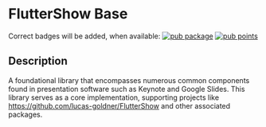 # FlutterShow Base

Correct badges will be added, when available:
[![pub package](https://img.shields.io/pub/v/flutter_airpods.svg)](https://pub.dev/packages/flutter_airpods)
[![pub points](https://img.shields.io/pub/points/flutter_airpods?color=2E8B57&label=pub%20points)](https://pub.dev/packages/flutter_airpods/score)

## Description

A foundational library that encompasses numerous common components found in presentation software such as Keynote and Google Slides. This library serves as a core implementation, supporting projects like https://github.com/lucas-goldner/FlutterShow and other associated packages.
